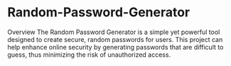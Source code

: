 # Random-Password-Generator

Overview
The Random Password Generator is a simple yet powerful tool designed to create secure, random passwords for users. This project can help enhance online security by generating passwords that are difficult to guess, thus minimizing the risk of unauthorized access.
